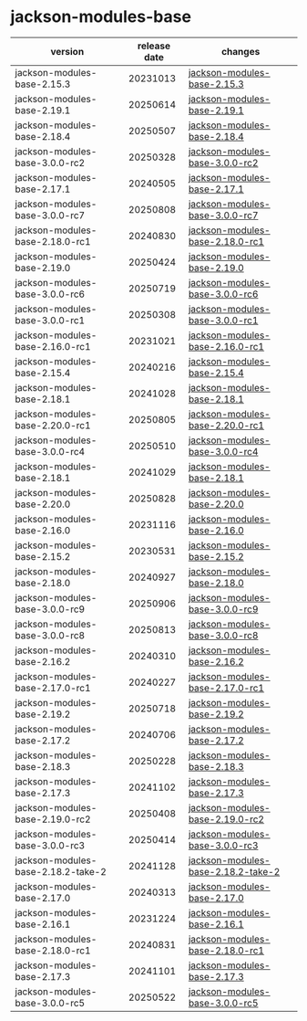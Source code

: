 # jackson-modules-base	


|version|release date|changes|
|---|---|---|
|jackson-modules-base-2.15.3|20231013|[jackson-modules-base-2.15.3](./jackson-modules-base-2.15.3-20231013.md)|
|jackson-modules-base-2.19.1|20250614|[jackson-modules-base-2.19.1](./jackson-modules-base-2.19.1-20250614.md)|
|jackson-modules-base-2.18.4|20250507|[jackson-modules-base-2.18.4](./jackson-modules-base-2.18.4-20250507.md)|
|jackson-modules-base-3.0.0-rc2|20250328|[jackson-modules-base-3.0.0-rc2](./jackson-modules-base-3.0.0-rc2-20250328.md)|
|jackson-modules-base-2.17.1|20240505|[jackson-modules-base-2.17.1](./jackson-modules-base-2.17.1-20240505.md)|
|jackson-modules-base-3.0.0-rc7|20250808|[jackson-modules-base-3.0.0-rc7](./jackson-modules-base-3.0.0-rc7-20250808.md)|
|jackson-modules-base-2.18.0-rc1|20240830|[jackson-modules-base-2.18.0-rc1](./jackson-modules-base-2.18.0-rc1-20240830.md)|
|jackson-modules-base-2.19.0|20250424|[jackson-modules-base-2.19.0](./jackson-modules-base-2.19.0-20250424.md)|
|jackson-modules-base-3.0.0-rc6|20250719|[jackson-modules-base-3.0.0-rc6](./jackson-modules-base-3.0.0-rc6-20250719.md)|
|jackson-modules-base-3.0.0-rc1|20250308|[jackson-modules-base-3.0.0-rc1](./jackson-modules-base-3.0.0-rc1-20250308.md)|
|jackson-modules-base-2.16.0-rc1|20231021|[jackson-modules-base-2.16.0-rc1](./jackson-modules-base-2.16.0-rc1-20231021.md)|
|jackson-modules-base-2.15.4|20240216|[jackson-modules-base-2.15.4](./jackson-modules-base-2.15.4-20240216.md)|
|jackson-modules-base-2.18.1|20241028|[jackson-modules-base-2.18.1](./jackson-modules-base-2.18.1-20241028.md)|
|jackson-modules-base-2.20.0-rc1|20250805|[jackson-modules-base-2.20.0-rc1](./jackson-modules-base-2.20.0-rc1-20250805.md)|
|jackson-modules-base-3.0.0-rc4|20250510|[jackson-modules-base-3.0.0-rc4](./jackson-modules-base-3.0.0-rc4-20250510.md)|
|jackson-modules-base-2.18.1|20241029|[jackson-modules-base-2.18.1](./jackson-modules-base-2.18.1-20241029.md)|
|jackson-modules-base-2.20.0|20250828|[jackson-modules-base-2.20.0](./jackson-modules-base-2.20.0-20250828.md)|
|jackson-modules-base-2.16.0|20231116|[jackson-modules-base-2.16.0](./jackson-modules-base-2.16.0-20231116.md)|
|jackson-modules-base-2.15.2|20230531|[jackson-modules-base-2.15.2](./jackson-modules-base-2.15.2-20230531.md)|
|jackson-modules-base-2.18.0|20240927|[jackson-modules-base-2.18.0](./jackson-modules-base-2.18.0-20240927.md)|
|jackson-modules-base-3.0.0-rc9|20250906|[jackson-modules-base-3.0.0-rc9](./jackson-modules-base-3.0.0-rc9-20250906.md)|
|jackson-modules-base-3.0.0-rc8|20250813|[jackson-modules-base-3.0.0-rc8](./jackson-modules-base-3.0.0-rc8-20250813.md)|
|jackson-modules-base-2.16.2|20240310|[jackson-modules-base-2.16.2](./jackson-modules-base-2.16.2-20240310.md)|
|jackson-modules-base-2.17.0-rc1|20240227|[jackson-modules-base-2.17.0-rc1](./jackson-modules-base-2.17.0-rc1-20240227.md)|
|jackson-modules-base-2.19.2|20250718|[jackson-modules-base-2.19.2](./jackson-modules-base-2.19.2-20250718.md)|
|jackson-modules-base-2.17.2|20240706|[jackson-modules-base-2.17.2](./jackson-modules-base-2.17.2-20240706.md)|
|jackson-modules-base-2.18.3|20250228|[jackson-modules-base-2.18.3](./jackson-modules-base-2.18.3-20250228.md)|
|jackson-modules-base-2.17.3|20241102|[jackson-modules-base-2.17.3](./jackson-modules-base-2.17.3-20241102.md)|
|jackson-modules-base-2.19.0-rc2|20250408|[jackson-modules-base-2.19.0-rc2](./jackson-modules-base-2.19.0-rc2-20250408.md)|
|jackson-modules-base-3.0.0-rc3|20250414|[jackson-modules-base-3.0.0-rc3](./jackson-modules-base-3.0.0-rc3-20250414.md)|
|jackson-modules-base-2.18.2-take-2|20241128|[jackson-modules-base-2.18.2-take-2](./jackson-modules-base-2.18.2-take-2-20241128.md)|
|jackson-modules-base-2.17.0|20240313|[jackson-modules-base-2.17.0](./jackson-modules-base-2.17.0-20240313.md)|
|jackson-modules-base-2.16.1|20231224|[jackson-modules-base-2.16.1](./jackson-modules-base-2.16.1-20231224.md)|
|jackson-modules-base-2.18.0-rc1|20240831|[jackson-modules-base-2.18.0-rc1](./jackson-modules-base-2.18.0-rc1-20240831.md)|
|jackson-modules-base-2.17.3|20241101|[jackson-modules-base-2.17.3](./jackson-modules-base-2.17.3-20241101.md)|
|jackson-modules-base-3.0.0-rc5|20250522|[jackson-modules-base-3.0.0-rc5](./jackson-modules-base-3.0.0-rc5-20250522.md)|
